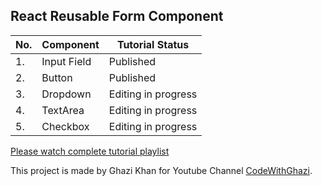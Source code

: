 ## React Reusable Form Component

|No. | Component| Tutorial Status |
|--- | --- | --- |
|1. | Input Field | Published |
|2. | Button | Published |
|3. | Dropdown | Editing in progress |
|4. | TextArea | Editing in progress |
|5. | Checkbox | Editing in progress |

[Please watch complete tutorial playlist](https://www.youtube.com/playlist?list=PLtUG3cTN2la1bCd3dvl2Vm9PBo7F413WK)

This project is made by Ghazi Khan for Youtube Channel [CodeWithGhazi](https://www.youtube.com/channel/UCio7gIFilw6wsgbTZAVOBrg).

